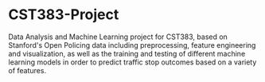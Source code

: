 # CST383-Project
Data Analysis and Machine Learning project for CST383, based on Stanford's Open Policing data including preprocessing, feature engineering and visualization, as well as the training and testing of different machine learning models in order to predict traffic stop outcomes based on a variety of features.
